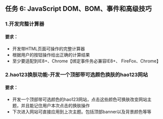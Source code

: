 ## 任务 6: JavaScript DOM、BOM、事件和高级技巧

### 1.开发完整计算器
#### 要求：
* 开发带HTML页面可操作的完整计算器
* 根据用户的按钮操作给出正确的计算结果
* 至少要适配到IE8+、Chrome【绑定事件务必兼容IE8+、 FireFox、Chrome】


### 2.hao123换肤功能-开发一个顶部带可选颜色换肤的hao123网站
#### 要求：
* 开发一个顶部带可选颜色的hao123网站，点击这些颜色可换肤改变网站主题，并且能记住用户本次点击的换肤操作
* 下次进入网站可直接应用到上次主题。包括顶部banner以及背景颜色等等